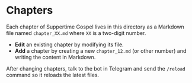 # Chapters

Each chapter of Suppertime Gospel lives in this directory as a Markdown file named `chapter_XX.md` where `XX` is a two-digit number.

- **Edit** an existing chapter by modifying its file.
- **Add** a chapter by creating a new `chapter_12.md` (or other number) and writing the content in Markdown.

After changing chapters, talk to the bot in Telegram and send the `/reload` command so it reloads the latest files.

